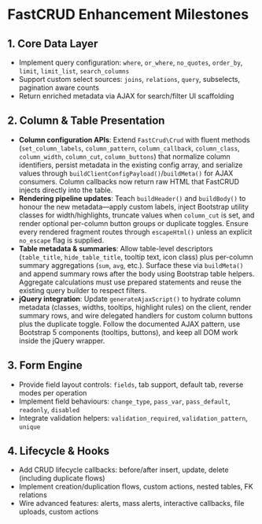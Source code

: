 # FastCRUD Enhancement Milestones

## 1. Core Data Layer
- Implement query configuration: `where`, `or_where`, `no_quotes`, `order_by`, `limit`, `limit_list`, `search_columns`
- Support custom select sources: `joins`, `relations`, `query`, subselects, pagination aware counts
- Return enriched metadata via AJAX for search/filter UI scaffolding

## 2. Column & Table Presentation
- **Column configuration APIs**: Extend `FastCrud\Crud` with fluent methods (`set_column_labels`, `column_pattern`, `column_callback`, `column_class`, `column_width`, `column_cut`, `column_buttons`) that normalize column identifiers, persist metadata in the existing config array, and serialize values through `buildClientConfigPayload()`/`buildMeta()` for AJAX consumers. Column callbacks now return raw HTML that FastCRUD injects directly into the table.
- **Rendering pipeline updates**: Teach `buildHeader()` and `buildBody()` to honour the new metadata—apply custom labels, inject Bootstrap utility classes for width/highlights, truncate values when `column_cut` is set, and render optional per-column button groups or duplicate toggles. Ensure every rendered fragment routes through `escapeHtml()` unless an explicit `no_escape` flag is supplied.
- **Table metadata & summaries**: Allow table-level descriptors (`table_title`, `hide_table_title`, tooltip text, icon class) plus per-column summary aggregations (`sum`, `avg`, etc.). Surface these via `buildMeta()` and append summary rows after the body using Bootstrap table helpers. Aggregate calculations must use prepared statements and reuse the existing query builder to respect filters.
- **jQuery integration**: Update `generateAjaxScript()` to hydrate column metadata (classes, widths, tooltips, highlight rules) on the client, render summary rows, and wire delegated handlers for custom column buttons plus the duplicate toggle. Follow the documented AJAX pattern, use Bootstrap 5 components (tooltips, buttons), and keep all DOM work inside the jQuery wrapper.

## 3. Form Engine
- Provide field layout controls: `fields`, tab support, default tab, reverse modes per operation
- Implement field behaviours: `change_type`, `pass_var`, `pass_default`, `readonly`, `disabled`
- Integrate validation helpers: `validation_required`, `validation_pattern`, `unique`

## 4. Lifecycle & Hooks
- Add CRUD lifecycle callbacks: before/after insert, update, delete (including duplicate flows)
- Implement creation/duplication flows, custom actions, nested tables, FK relations
- Wire advanced features: alerts, mass alerts, interactive callbacks, file uploads, custom actions
